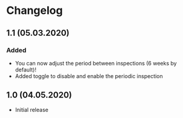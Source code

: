 # Changelog

## 1.1 (05.03.2020)

### Added

- You can now adjust the period between inspections (6 weeks by default)!
- Added toggle to disable and enable the periodic inspection

## 1.0 (04.05.2020)

- Initial release

